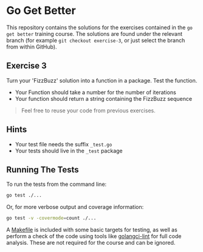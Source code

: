 # Go Get Better

This repository contains the solutions for the exercises contained in the
`go get better` training course. The solutions are found under the relevant
branch (for example `git checkout exercise-3`, or just select the branch from
within GitHub).

## Exercise 3

Turn your 'FizzBuzz' solution into a function in a package. Test the function. 

  * Your Function should take a number for the number of iterations
  * Your function should return a string containing the FizzBuzz sequence

  
> Feel free to reuse your code from previous exercises.
  
## Hints

  * Your test file needs the suffix `_test.go`
  * Your tests should live in the `_test` package

## Running The Tests

To run the tests from the command line:

```bash
go test ./...
```

Or, for more verbose output and coverage information:

```bash
go test -v -covermode=count ./...
```

A [Makefile](Makefile) is included with some basic targets for testing, as well 
as perform a check of the code using tools like [golangci-lint][linter] for full 
code analysis. These are not required for the course and can be ignored.

[linter]: https://golangci-lint.run
